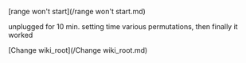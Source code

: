 [range won't start](/range won't start.md)

unplugged for 10 min.
setting time 
various permutations, then finally it worked

[Change wiki_root](/Change wiki_root.md) 
